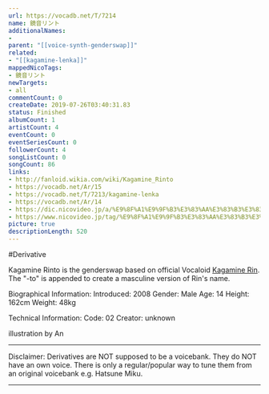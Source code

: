 ```yaml
---
url: https://vocadb.net/T/7214
name: 鏡音リント
additionalNames: 
- 
parent: "[[voice-synth-genderswap]]"
related:
- "[[kagamine-lenka]]"
mappedNicoTags:
- 鏡音リント
newTargets:
- all
commentCount: 0
createDate: 2019-07-26T03:40:31.83
status: Finished
albumCount: 1
artistCount: 4
eventCount: 0
eventSeriesCount: 0
followerCount: 4
songListCount: 0
songCount: 86
links: 
- http://fanloid.wikia.com/wiki/Kagamine_Rinto
- https://vocadb.net/Ar/15
- https://vocadb.net/T/7213/kagamine-lenka
- https://vocadb.net/Ar/14
- https://dic.nicovideo.jp/a/%E9%8F%A1%E9%9F%B3%E3%83%AA%E3%83%B3%E3%83%88
- https://www.nicovideo.jp/tag/%E9%8F%A1%E9%9F%B3%E3%83%AA%E3%83%B3%E3%83%88
picture: true
descriptionLength: 520
---
```


#Derivative

Kagamine Rinto is the genderswap based on official Vocaloid [Kagamine Rin](https://vocadb.net/Ar/14). The "-to" is appended to create a masculine version of Rin's name.

Biographical Information:
Introduced: 2008
Gender: Male
Age: 14
Height: 162cm
Weight: 48kg

Technical Information:
Code: 02
Creator: unknown

illustration by An
___
Disclaimer:
Derivatives are NOT supposed to be a voicebank. They do NOT have an own voice. There is only a regular/popular way to tune them from an original voicebank e.g. Hatsune Miku.

---

